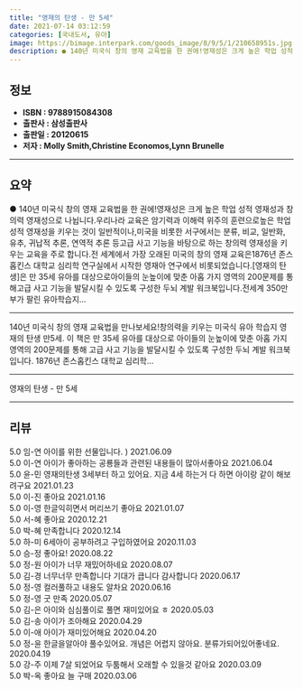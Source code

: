 ```yaml
---
title: "영재의 탄생 - 만 5세"
date: 2021-07-14 03:12:59
categories: [국내도서, 유아]
image: https://bimage.interpark.com/goods_image/8/9/5/1/210658951s.jpg
description: ● 140년 미국식 창의 영재 교육법을 한 권에!영재성은 크게 높은 학업 성적 영재성과 창의력 영재성으로 나뉩니다.우리나라 교육은 암기력과 이해력 위주의 훈련으로높은 학업 성적 영재성을 키우는 것이 일반적이나,미국을 비롯한 서구에서는 분류, 비교, 일반화, 유추, 귀납적 추론, 연역적
---
```


## **정보**

- **ISBN : 9788915084308**
- **출판사 : 삼성출판사**
- **출판일 : 20120615**
- **저자 : Molly Smith,Christine Economos,Lynn Brunelle**

------



## **요약**

●  140년 미국식 창의 영재 교육법을 한 권에!영재성은 크게 높은 학업 성적 영재성과 창의력 영재성으로 나뉩니다.우리나라 교육은 암기력과 이해력 위주의 훈련으로높은 학업 성적 영재성을 키우는 것이 일반적이나,미국을 비롯한 서구에서는 분류, 비교, 일반화, 유추, 귀납적 추론, 연역적 추론 등고급 사고 기능을 바탕으로 하는 창의력 영재성을 키우는 교육을 주로 합니다.전 세계에서 가장 오래된 미국의 창의 영재 교육은1876년 존스홉킨스 대학교 심리학 연구실에서 시작한 영재아 연구에서 비롯되었습니다.[영재의 탄생]은 만 35세 유아를 대상으로아이들의 눈높이에 맞춘 아홉 가지 영역의 200문제를 통해고급 사고 기능을 발달시킬 수 있도록 구성한 두뇌 계발 워크북입니다.전세계 350만부가 팔린 유아학습지...

------

140년 미국식 창의 영재 교육법을 만나보세요!창의력을 키우는 미국식 유아 학습지 영재의 탄생 만5세. 이 책은 만 35세 유아를 대상으로 아이들의 눈높이에 맞춘 아홉 가지 영역의 200문제를 통해 고급 사고 기능을 발달시킬 수 있도록 구성한 두뇌 계발 워크북입니다. 1876년 존스홉킨스 대학교 심리학... 

------


영재의 탄생 - 만 5세 

------


## **리뷰** 

5.0 임-연 아이를 위한 선물입니다. ) 2021.06.09 <br/>5.0 이-연 아이가 좋아하는 공룡들과 관련된 내용들이 많아서좋아요 2021.06.04 <br/>5.0 윤-민 영재의탄생 3세부터 하고 있어요. 지금 4세 하는거 다 하면 아이랑 같이 해보려구요 2021.01.23 <br/>5.0 이-진 좋아요 2021.01.16 <br/>5.0 이-영 한글익히면서 머리쓰기 좋아요 2021.01.07 <br/>5.0 서-혜 좋아요 2020.12.21 <br/>5.0 박-혜 만족합니다 2020.12.14 <br/>5.0 하-미 6세아이 공부하려고 구입하였어요 2020.11.03 <br/>5.0 승-정 좋아요! 2020.08.22 <br/>5.0 정-원 아이가 너무 재밌어하네요 2020.08.07 <br/>5.0 김-경 너무너무 만족합니다 기대가 큽니다 감사합니다  2020.06.17 <br/>5.0 정-영 컬러풀하고 내용도 알차요 2020.06.16 <br/>5.0 정-영 굿 만족 2020.05.07 <br/>5.0 김-은 아이와 심심풀이로 풀면 재미있어요 ㅎ 2020.05.03 <br/>5.0 김-송 아이가 조아해요 2020.04.29 <br/>5.0 이-애 아이가 재미있어해요 2020.04.20 <br/>5.0 정-윤 한글을알아야 풀수있어요.
개념은 어렵지 않아요. 분류가되어있어좋네요.
 2020.04.19 <br/>5.0 강-주 이제 7살 되었어요 두툼해서 오래할 수 있을것 같아요 2020.03.09 <br/>5.0 박-옥 좋아요 늘 구매 2020.03.06 <br/>